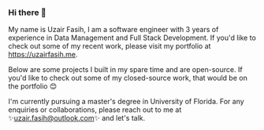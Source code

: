 ### Hi there 👋
My name is Uzair Fasih, I am a software engineer with 3 years of experience in Data Management and Full Stack Development.
If you'd like to check out some of my recent work, please visit my portfolio at https://uzairfasih.me.

Below are some projects I built in my spare time and are open-source. If you'd like to check out some of my closed-source work, that would be on the portfolio 😊

I'm currently pursuing a master's degree in University of Florida.
For any enquiries or collaborations, please reach out to me at <br/> ✨uzair.fasih@outlook.com✨ and let's talk.
